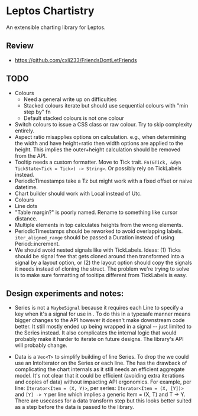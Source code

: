 # Leptos Chartistry

An extensible charting library for Leptos.

## Review

- https://github.com/cxli233/FriendsDontLetFriends

## TODO

- Colours
    - Need a general write up on difficulties
    - Stacked colours iterate but should use sequential colours with "min step by" fn
    - Default stacked colours is not one colour
- Switch colours to issue a CSS class or raw colour. Try to skip complexity entirely.
- Aspect ratio misapplies options on calculation. e.g., when determining the width and have height+ratio then width options are applied to the height. This implies the outer+height calculation should be removed from the API.
- Tooltip needs a custom formatter. Move to Tick trait. `Fn(&Tick, &dyn TickState<Tick = Tick>) -> String>`. Or possibly rely on TickLabels instead.
- PeriodicTimestamps take a Tz but might work with a fixed offset or naive datetime.
- Chart builder should work with Local instead of Utc.
- Colours
- Line dots
- "Table margin?" is poorly named. Rename to something like cursor distance.
- Multiple elements in top calculates heights from the wrong elements.
- PeriodicTimestamps should be reworked to avoid overlapping labels. `iter_aligned_range` should be passed a Duration instead of using Period::increment.
- We should avoid nested signals like with TickLabels. Ideas: (1) Ticks should be signal free that gets cloned around then transformed into a signal by a layout option, or (2) the layout option should copy the signals it needs instead of cloning the struct. The problem we're trying to solve is to make sure formatting of tooltips different from TickLabels is easy.

## Design experiments and notes:

- Series is not a `MaybeSignal` because it requires each Line to specify a key when it's a signal for use in <For>. To do this in a typesafe manner means bigger changes to the API however it doesn't make downstream code better. It still mostly ended up being wrapped in a signal -- just limited to the Series instead. It also complicates the internal logic that would probably make it harder to iterate on future designs. The library's API will probably change.

- Data is a `Vec<T>` to simplify building of line Series. To drop the <T> we could use an IntoIterator on the Series or each line. The has the drawback of complicating the chart internals as it still needs an efficient aggregate model. 
It's not clear that it could be efficient (avoiding extra iterations and copies of data) without impacting API ergonomics. For example, per line: `Iterator<Item = (X, Y)>`, per series: `Iterator<Item = (X, [Y])>` and `[Y] -> Y` per line which implies a generic Item = (X, T) and T -> Y. There are usecases for a data transform step but this looks better suited as a step before the data is passed to the library.
